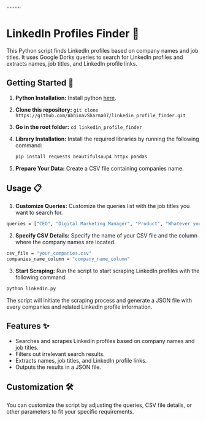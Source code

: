 '''''''''
# LinkedIn Profiles Finder 🎯

This Python script finds LinkedIn profiles based on company names and job titles. It uses Google Dorks queries to search for LinkedIn profiles and extracts names, job titles, and LinkedIn profile links.

## Getting Started 🚀

1. **Python Installation:** Install python [here](https://www.python.org/downloads/).

2. **Clone this repository:** `git clone https://github.com/AbhinavSharma07/linkedin_profile_finder.git`

3. **Go in the root folder:** `cd linkedin_profile_finder`

4. **Library Installation:** Install the required libraries by running the following command:

   ```bash
   pip install requests beautifulsoup4 httpx pandas
   ```

5. **Prepare Your Data:**
   Create a CSV file containing companies name.

## Usage 📋

1. **Customize Queries:** Customize the queries list with the job titles you want to search for.

```bash
queries = ["CEO", "Digital Marketing Manager", "Product", "Whatever you want"]
```

2. **Specify CSV Details:** Specify the name of your CSV file and the column where the company names are located.

```bash
csv_file = "your_companies.csv"
companies_name_column = "company_name_column"
```

3. **Start Scraping:** Run the script to start scraping LinkedIn profiles with the following command:

```bash
python linkedin.py
```

The script will initiate the scraping process and generate a JSON file with every companies and related LinkedIn profile information.

## Features ✨

- Searches and scrapes LinkedIn profiles based on company names and job titles.
- Filters out irrelevant search results.
- Extracts names, job titles, and LinkedIn profile links.
- Outputs the results in a JSON file.

## Customization 🛠️

You can customize the script by adjusting the queries, CSV file details, or other parameters to fit your specific requirements.

